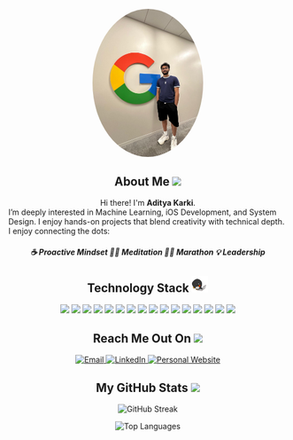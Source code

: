 <p align="center">
  <img src="./images/profile.jpeg" alt="Profile Picture" style="border-radius: 50%; max-width: 200px;" />
</p>

<h2 align="center">About Me <img src="https://media.giphy.com/media/hvRJCLFzcasrR4ia7z/giphy.gif" width="30"></h2>

<center>Hi there! I'm <b>Aditya Karki</b>.</center>
I’m deeply interested in Machine Learning, iOS Development, and System Design. I enjoy hands-on projects that blend creativity with technical depth. I enjoy connecting the dots:<center>
<h5>☕ Proactive Mindset 🧘‍♂️ Meditation  🏃‍♂️ Marathon  💡 Leadership
</center>

<h2 align="center">Technology Stack <img src="./images/laptop.gif" width="30"></h2>

<p align="center">
  <img src="https://img.shields.io/badge/-Python-black?style=flat-square&logo=python"/>
  <img src="https://img.shields.io/badge/-Go-black?style=flat-square&logo=go"/>
  <img src="https://img.shields.io/badge/-Java-black?style=flat-square&logo=java"/>
  <img src="https://img.shields.io/badge/-JavaScript-black?style=flat-square&logo=javascript"/>
  <img src="https://img.shields.io/badge/-HTML-black?style=flat-square&logo=html5"/>
  <img src="https://img.shields.io/badge/-CSS-black?style=flat-square&logo=css3"/>
  <img src="https://img.shields.io/badge/-React-black?style=flat-square&logo=react"/>
  <img src="https://img.shields.io/badge/-Node.js-black?style=flat-square&logo=node.js"/>
  <img src="https://img.shields.io/badge/-MongoDB-black?style=flat-square&logo=mongodb"/>
  <img src="https://img.shields.io/badge/-PostgreSQL-black?style=flat-square&logo=postgresql"/>
  <img src="https://img.shields.io/badge/-Google%20Cloud-black?style=flat-square&logo=google-cloud"/>
  <img src="https://img.shields.io/badge/-Docker-black?style=flat-square&logo=docker"/>
  <img src="https://img.shields.io/badge/-Kubernetes-black?style=flat-square&logo=kubernetes"/>
  <img src="https://img.shields.io/badge/-Git-black?style=flat-square&logo=git"/>
  <img src="https://img.shields.io/badge/-GitHub-black?style=flat-square&logo=github"/>
  <img src="https://img.shields.io/badge/-Figma-black?style=flat-square&logo=figma"/>
</p>


<h2 align="center">Reach Me Out On <img src="https://media0.giphy.com/media/jqNPzdTTxQfOgOqpO4/source.gif" width="30"></h2>

<p align="center">
  <a href="mailto:adityakarki728@gmail.com">
    <img src="https://img.shields.io/badge/-karkiaditya-c14438?style=flat-square&logo=Gmail&logoColor=white" alt="Email"/>
  </a>
  <a href="https://www.linkedin.com/in/aditya-karki-2977821ab/">
    <img src="https://img.shields.io/badge/-aditya--karki-blue?style=flat-square&logo=Linkedin&logoColor=white" alt="LinkedIn"/>
  </a>
  <a href="https://www.adityakarki.com.np/">
    <img src="https://img.shields.io/badge/-Personal%20Website-black?style=flat-square&logo=internet-explorer&logoColor=white" alt="Personal Website"/>
  </a>
</p>

<h2 align="center">My GitHub Stats <img src="https://media.giphy.com/media/VgCDAzcKvsR6OM0uWg/giphy.gif" width="30"></h2>

<p align="center">
  <img src="https://github-readme-streak-stats.herokuapp.com/?user=KarkiAdit&show_icons=true&locale=en&layout=compact&theme=radical&line_height=0" alt="GitHub Streak"/>
</p>

<p align="center">
  <img src="https://github-readme-stats.vercel.app/api/top-langs/?username=KarkiAdit&hide=html,css,shaderlab,basic,jupyter%20notebook,hlsl&theme=radical" alt="Top Languages"/>
</p>
